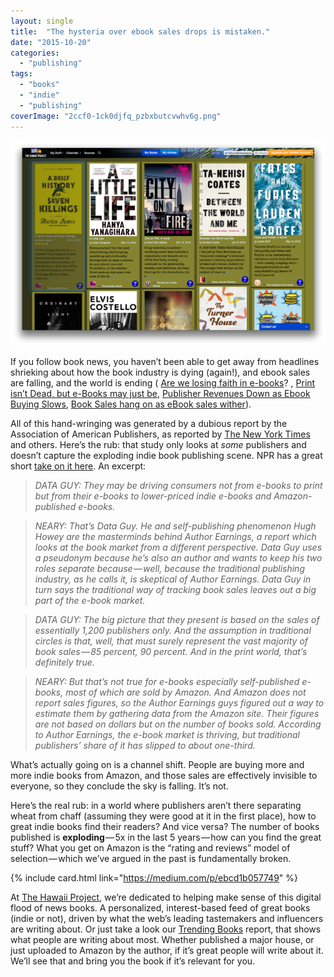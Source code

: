 ```yaml
---
layout: single
title:  "The hysteria over ebook sales drops is mistaken."
date: "2015-10-20"
categories: 
  - "publishing"
tags: 
  - "books"
  - "indie"
  - "publishing"
coverImage: "2ccf0-1ck0djfq_pzbxbutcvwhv6g.png"
---
```


![](/assets/images/2ccf0-1ck0djfq_pzbxbutcvwhv6g.png)

If you follow book news, you haven’t been able to get away from headlines shrieking about how the book industry is dying (again!), and ebook sales are falling, and the world is ending ( [Are we losing faith in e-books](http://goodereader.com/blog/electronic-readers/are-we-losing-faith-in-e-books)? , [Print isn’t Dead, but e-Books may just be](http://news.nationalpost.com/arts/books/print-isnt-dead-but-e-books-just-may-be), [Publisher Revenues Down as Ebook Buying Slows](http://techcrunch.com/2015/03/03/publisher-revenues-down-as-ebook-buying-slows/), [Book Sales hang on as eBook sales wither](http://fortune.com/2015/09/23/e-books-digital-publishing/)).

All of this hand-wringing was generated by a dubious report by the Association of American Publishers, as reported by [The New York Times](http://www.nytimes.com/2015/09/23/business/media/the-plot-twist-e-book-sales-slip-and-print-is-far-from-dead.html?_r=1) and others. Here’s the rub: that study only looks at _some_ publishers and doesn’t capture the exploding indie book publishing scene. NPR has a great short [take on it here](http://www.npr.org/2015/10/19/450030372/why-the-battle-between-e-books-and-print-may-be-over). An excerpt:

> _DATA GUY: They may be driving consumers not from e-books to print but from their e-books to lower-priced indie e-books and Amazon-published e-books._

> _NEARY: That’s Data Guy. He and self-publishing phenomenon Hugh Howey are the masterminds behind Author Earnings, a report which looks at the book market from a different perspective. Data Guy uses a pseudonym because he’s also an author and wants to keep his two roles separate because — well, because the traditional publishing industry, as he calls it, is skeptical of Author Earnings. Data Guy in turn says the traditional way of tracking book sales leaves out a big part of the e-book market._

> _DATA GUY: The big picture that they present is based on the sales of essentially 1,200 publishers only. And the assumption in traditional circles is that, well, that must surely represent the vast majority of book sales — 85 percent, 90 percent. And in the print world, that’s definitely true._

> _NEARY: But that’s not true for e-books especially self-published e-books, most of which are sold by Amazon. And Amazon does not report sales figures, so the Author Earnings guys figured out a way to estimate them by gathering data from the Amazon site. Their figures are not based on dollars but on the number of books sold. According to Author Earnings, the e-book market is thriving, but traditional publishers’ share of it has slipped to about one-third._

What’s actually going on is a channel shift. People are buying more and more indie books from Amazon, and those sales are effectively invisible to everyone, so they conclude the sky is falling. It’s not.

Here’s the real rub: in a world where publishers aren’t there separating wheat from chaff (assuming they were good at it in the first place), how to great indie books find their readers? And vice versa? The number of books published is **exploding** — 5x in the last 5 years — how can you find the great stuff? What you get on Amazon is the “rating and reviews” model of selection — which we’ve argued in the past is fundamentally broken.

{% include card.html link="https://medium.com/p/ebcd1b057749" %}

At [The Hawaii Project](http://www.thehawaiiproject.com), we’re dedicated to helping make sense of this digital flood of news books. A personalized, interest-based feed of great books (indie or not), driven by what the web’s leading tastemakers and influencers are writing about. Or just take a look our [Trending Books](http://www.thehawaiiproject.com/channel/trending-books) report, that shows what people are writing about most. Whether published a major house, or just uploaded to Amazon by the author, if it’s great people will write about it. We’ll see that and bring you the book if it’s relevant for you.
